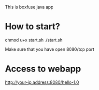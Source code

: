 This is boxfuse java app

# How to start?

chmod u+x start.sh
./start.sh

Make sure that you have open 8080/tcp port

# Access to webapp

http://your-ip.address:8080/hello-1.0
